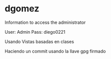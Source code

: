 # dgomez


Information to access the administrator

User: Admin
Pass: diego0221

Usando Vistas basadas en clases

Haciendo un commit usando la llave gpg firmado
